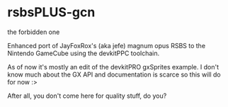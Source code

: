 # rsbsPLUS-gcn
the forbidden one

Enhanced port of JayFoxRox's (aka jefe) magnum opus RSBS to the Nintendo GameCube using the devkitPPC toolchain.

As of now it's mostly an edit of the devkitPRO gxSprites example. I don't know much about the GX API and documentation is scarce so this will do for now :>

After all, you don't come here for quality stuff, do you?

